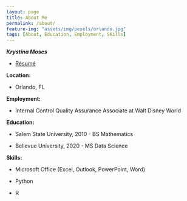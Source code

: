 ```yaml
---
layout: page
title: About Me
permalink: /about/
feature-img: "assets/img/pexels/orlando.jpg"
tags: [About, Education, Employment, SKills]
---
```


**_Krystina Moses_**

* [Résumé](https://documentcloud.adobe.com/link/track?uri=urn:aaid:scds:US:4539ff55-ac3b-4f57-bd82-3d1e47c4138c)

**Location:** 
* Orlando, FL

**Employment:** 
* Internal Control Quality Assurance Associate at Walt Disney World

**Education:** 
* Salem State University, 2010 - BS Mathematics

* Bellevue University, 2020 - MS Data Science

**Skills:**
* Microsoft Office (Excel, Outlook, PowerPoint, Word)

* Python

* R
